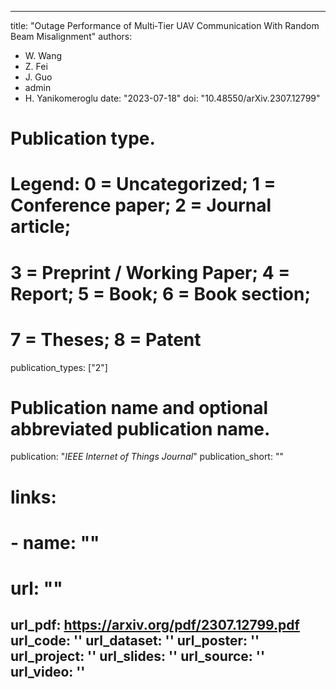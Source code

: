 
---
title: "Outage Performance of Multi‐Tier UAV Communication With Random Beam Misalignment"
authors:
- W. Wang
- Z. Fei
- J. Guo
- admin
- H. Yanikomeroglu
date: "2023-07-18"
doi: "10.48550/arXiv.2307.12799"

# Publication type.
# Legend: 0 = Uncategorized; 1 = Conference paper; 2 = Journal article;
# 3 = Preprint / Working Paper; 4 = Report; 5 = Book; 6 = Book section;
# 7 = Theses; 8 = Patent
publication_types: ["2"]

# Publication name and optional abbreviated publication name.
publication: "*IEEE Internet of Things Journal*"
publication_short: ""

# links:
# - name: ""
#   url: ""
url_pdf: https://arxiv.org/pdf/2307.12799.pdf
url_code: ''
url_dataset: ''
url_poster: ''
url_project: ''
url_slides: ''
url_source: ''
url_video: ''
---


